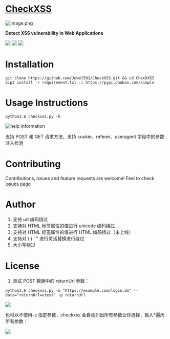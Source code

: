 # [CheckXSS](https://github.com/Jewel591/CheckXSS.git)



![image.png](https://i.loli.net/2020/04/12/zv9iC3UXGfTutkK.png)

**Detect XSS vulnerability in  Web Applications**

![](https://img.shields.io/badge/version-0.1.1-bule.svg)  ![](https://img.shields.io/badge/python-3.6-bule.svg)  ![](https://img.shields.io/github/license/Jewel591/CheckXSS)



# Installation

```
git clone https://github.com/Jewel591/CheckXSS.git && cd CheckXSS
pip3 install -r requirement.txt -i https://pypi.douban.com/simple
```

# Usage Instructions
`python3.6 checkxss.py -h`

![help information](https://i.loli.net/2019/12/20/orA92adSUWv7Ofm.png)

支持 POST 和 GET 请求方法，支持 cookie、referer、useragent 字段中的参数注入检测

# Contributing
Contributions, issues and feature requests are welcome!
Feel to check [issues page](https://github.com/Jewel591/CheckXSS/issues)

# Author

1. 支持 url 编码绕过
2. 支持对 HTML 标签属性的值进行 unicode 编码绕过
3. 支持对 HTML 标签属性的值进行 HTML 编码绕过（未上线）
4. 支持对 ( ) ' " 进行灵活替换进行绕过
5. 大小写绕过
# License
1. 测试 POST 数据中的 returnUrl 参数：

`python3.6 checkxss.py -u "https://example.com/login.do" --data="returnUrl=utest" -p returnUrl` 

![](https://i.loli.net/2019/12/20/8Nct5Zay3f1RDHz.png)

也可以不使用`-p` 指定参数，checkxss 会自动列出所有参数让你选择，输入*遍历所有参数：

![](https://i.loli.net/2019/12/20/8fNpzW5Z4VuJPmi.png)

